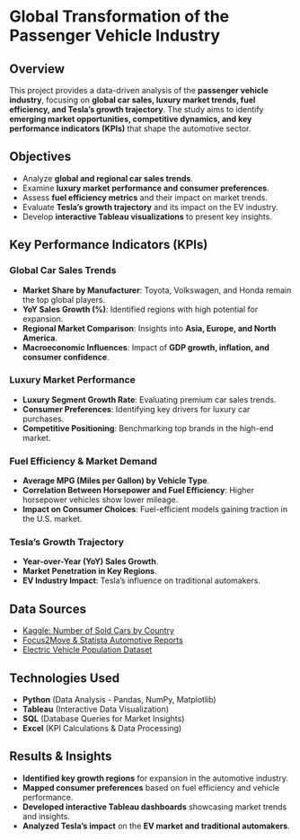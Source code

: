 # Global Transformation of the Passenger Vehicle Industry

## Overview
This project provides a data-driven analysis of the **passenger vehicle industry**, focusing on **global car sales, luxury market trends, fuel efficiency, and Tesla’s growth trajectory**. The study aims to identify **emerging market opportunities, competitive dynamics, and key performance indicators (KPIs)** that shape the automotive sector.

## Objectives
- Analyze **global and regional car sales trends**.
- Examine **luxury market performance and consumer preferences**.
- Assess **fuel efficiency metrics** and their impact on market trends.
- Evaluate **Tesla’s growth trajectory** and its impact on the EV industry.
- Develop **interactive Tableau visualizations** to present key insights.

## Key Performance Indicators (KPIs)
### **Global Car Sales Trends**
- **Market Share by Manufacturer**: Toyota, Volkswagen, and Honda remain the top global players.
- **YoY Sales Growth (%)**: Identified regions with high potential for expansion.
- **Regional Market Comparison**: Insights into **Asia, Europe, and North America**.
- **Macroeconomic Influences**: Impact of **GDP growth, inflation, and consumer confidence**.

### **Luxury Market Performance**
- **Luxury Segment Growth Rate**: Evaluating premium car sales trends.
- **Consumer Preferences**: Identifying key drivers for luxury car purchases.
- **Competitive Positioning**: Benchmarking top brands in the high-end market.

### **Fuel Efficiency & Market Demand**
- **Average MPG (Miles per Gallon) by Vehicle Type**.
- **Correlation Between Horsepower and Fuel Efficiency**: Higher horsepower vehicles show lower mileage.
- **Impact on Consumer Choices**: Fuel-efficient models gaining traction in the U.S. market.

### **Tesla’s Growth Trajectory**
- **Year-over-Year (YoY) Sales Growth**.
- **Market Penetration in Key Regions**.
- **EV Industry Impact**: Tesla’s influence on traditional automakers.

## Data Sources
- [Kaggle: Number of Sold Cars by Country](https://www.kaggle.com/datasets/abdelmalektamim/number-of-sold-cars-by-country-by-year)
- [Focus2Move & Statista Automotive Reports](https://www.focus2move.com)
- [Electric Vehicle Population Dataset](https://www.kaggle.com/datasets/rajkumarpandey02/electric-vehicle-population-data)

## Technologies Used
- **Python** (Data Analysis - Pandas, NumPy, Matplotlib)
- **Tableau** (Interactive Data Visualization)
- **SQL** (Database Queries for Market Insights)
- **Excel** (KPI Calculations & Data Processing)

## Results & Insights
- **Identified key growth regions** for expansion in the automotive industry.
- **Mapped consumer preferences** based on fuel efficiency and vehicle performance.
- **Developed interactive Tableau dashboards** showcasing market trends and insights.
- **Analyzed Tesla’s impact** on the **EV market and traditional automakers**.


